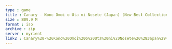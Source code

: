 ```yaml
---
type : game
title : Canary - Kono Omoi o Uta ni Nosete (Japan) (New Best Collection)
size : 809.9 M
format : iso
archive : zip
server : myrient
link2 : Canary%20-%20Kono%20Omoi%20o%20Uta%20ni%20Nosete%20%28Japan%29%20%28New%20Best%20Collection%29
---
```

